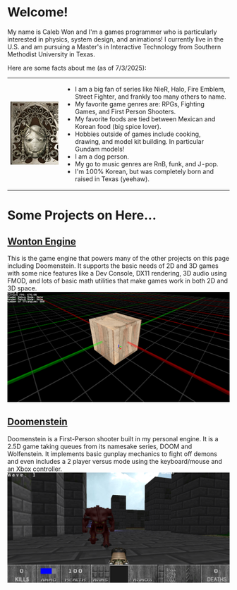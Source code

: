 # Welcome!

My name is Caleb Won and I'm a games programmer who is particularly interested in physics, system design, and animations! I currently live in the U.S. and am pursuing a Master's in Interactive Technology from Southern Methodist University in Texas. 


Here are some facts about me (as of 7/3/2025):

<table border="0" cellspacing="0" cellpadding="0">
<tr>
<td><img src="./Images/Weiss.png" alt="Diagram" width="250"/></td>
<td>

  - I am a big fan of series like NieR, Halo, Fire Emblem, Street Fighter, and frankly too many others to name.
  - My favorite game genres are: RPGs, Fighting Games, and First Person Shooters.
  - My favorite foods are tied between Mexican and Korean food (big spice lover).
  - Hobbies outside of games include cooking, drawing, and model kit building. In particular Gundam models!
  - I am a dog person.
  - My go to music genres are RnB, funk, and J-pop.
  - I'm 100% Korean, but was completely born and raised in Texas (yeehaw).

</td>
</tr>
</table>

# Some Projects on Here...
## [Wonton Engine](https://github.com/Wonton230/Engine)
This is the game engine that powers many of the other projects on this page including Doomenstein. It supports the basic needs of 2D and 3D games with some nice features like a Dev Console, DX11 rendering, 3D audio using FMOD, and lots of basic math utilities that make games work in both 2D and 3D space.
![My Diagram](./Images/EngineSample.png)

## [Doomenstein](https://github.com/Wonton230/Doomenstein)
Doomenstein is a First-Person shooter built in my personal engine. It is a 2.5D game taking queues from its namesake series, DOOM and Wolfenstein. It implements basic gunplay mechanics to fight off demons and even includes a 2 player versus mode using the keyboard/mouse and an Xbox controller.
![My Diagram](./Images/DoomensteinSample.png)


<!--
**Wonton230/Wonton230** is a ✨ _special_ ✨ repository because its `README.md` (this file) appears on your GitHub profile.

Here are some ideas to get you started:

- 🔭 I’m currently working on ...
- 🌱 I’m currently learning ...
- 👯 I’m looking to collaborate on ...
- 🤔 I’m looking for help with ...
- 💬 Ask me about ...
- 📫 How to reach me: ...
- 😄 Pronouns: ...
- ⚡ Fun fact: ...
-->
